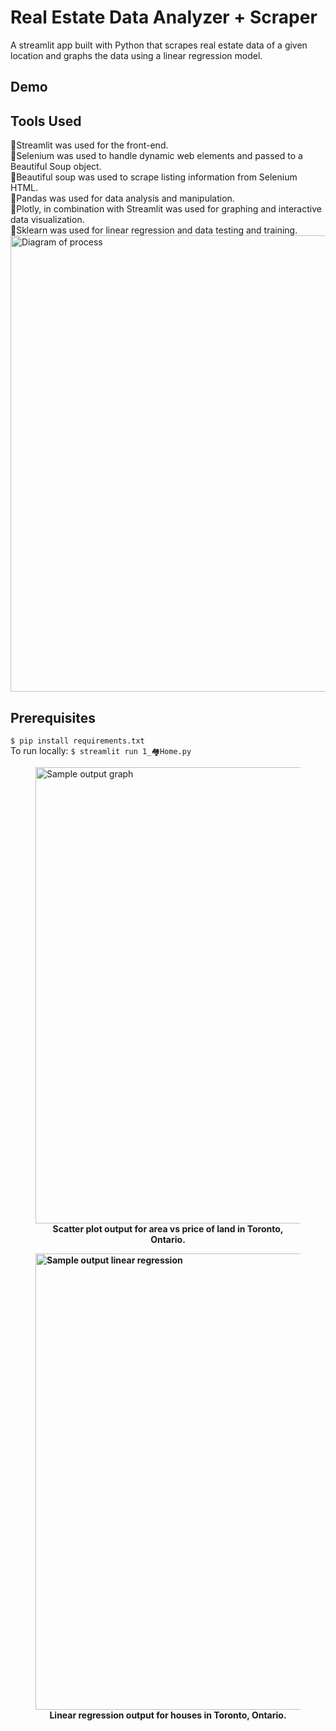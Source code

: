 # Real Estate Data Analyzer + Scraper
A streamlit app built with Python that scrapes real estate data of a given location and graphs the data using a linear regression model. 

## Demo

## Tools Used
🚩Streamlit was used for the front-end.<br />
🚩Selenium was used to handle dynamic web elements and passed to a Beautiful Soup object.<br />
🚩Beautiful soup was used to scrape listing information from Selenium HTML.<br />
🚩Pandas was used for data analysis and manipulation.<br />
🚩Plotly, in combination with Streamlit was used for graphing and interactive data visualization.<br />
🚩Sklearn was used for linear regression and data testing and training.<br />
<img alt="Diagram of process" width="730" src="https://i.ibb.co/z6TssC2/web-scraping-about.png">

## Prerequisites
```$ pip install requirements.txt```<br>
To run locally:
```$ streamlit run 1_🏘️Home.py```

<figure>
<img src="https://i.ibb.co/WPsPm4R/newplot-2.png" alt="Sample output graph" style="width:730">
  <figcaption align = "center"><b>Scatter plot output for <b>area vs price</b> of <b>land</b> in <b>Toronto, Ontario</b>.</figcaption>
</figure>

<figure>
<img src="https://i.ibb.co/z5pxfQh/newplot.png" alt="Sample output linear regression" style="width:730">
  <figcaption align = "center">Linear regression output for <b>houses</b> in <b>Toronto, Ontario</b>.</figcaption>
</figure>





